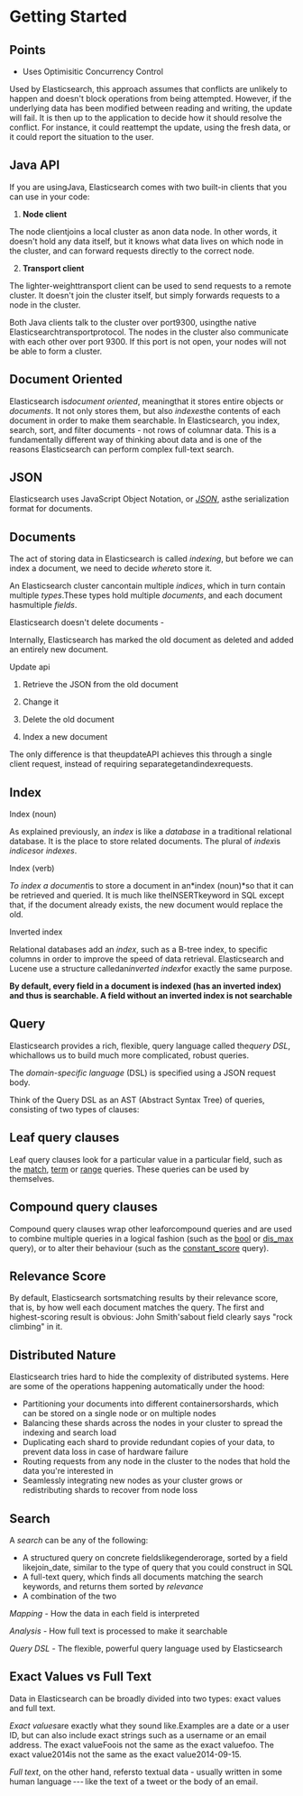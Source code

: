 # Getting Started

## Points

- Uses Optimisitic Concurrency Control

Used by Elasticsearch, this approach assumes that conflicts are unlikely to happen and doesn't block operations from being attempted. However, if the underlying data has been modified between reading and writing, the update will fail. It is then up to the application to decide how it should resolve the conflict. For instance, it could reattempt the update, using the fresh data, or it could report the situation to the user.

## Java API

If you are usingJava, Elasticsearch comes with two built-in clients that you can use in your code:

1. **Node client**

The node clientjoins a local cluster as anon data node. In other words, it doesn't hold any data itself, but it knows what data lives on which node in the cluster, and can forward requests directly to the correct node.

2. **Transport client**

The lighter-weighttransport client can be used to send requests to a remote cluster. It doesn't join the cluster itself, but simply forwards requests to a node in the cluster.

Both Java clients talk to the cluster over port9300, usingthe native Elasticsearchtransportprotocol. The nodes in the cluster also communicate with each other over port 9300. If this port is not open, your nodes will not be able to form a cluster.

## Document Oriented

Elasticsearch is*document oriented*, meaningthat it stores entire objects or *documents*. It not only stores them, but also *indexes*the contents of each document in order to make them searchable. In Elasticsearch, you index, search, sort, and filter documents - not rows of columnar data. This is a fundamentally different way of thinking about data and is one of the reasons Elasticsearch can perform complex full-text search.

## JSON

Elasticsearch uses JavaScript Object Notation, or [*JSON*](http://en.wikipedia.org/wiki/Json), asthe serialization format for documents.

## Documents

The act of storing data in Elasticsearch is called *indexing*, but before we can index a document, we need to decide *where*to store it.

An Elasticsearch cluster cancontain multiple *indices*, which in turn contain multiple *types*.These types hold multiple *documents*, and each document hasmultiple *fields*.

Elasticsearch doesn't delete documents -

Internally, Elasticsearch has marked the old document as deleted and added an entirely new document.

Update api

1. Retrieve the JSON from the old document

2. Change it

3. Delete the old document

4. Index a new document

The only difference is that theupdateAPI achieves this through a single client request, instead of requiring separategetandindexrequests.

## Index

Index (noun)

As explained previously, an *index* is like a *database* in a traditional relational database. It is the place to store related documents. The plural of *index*is *indices*or *indexes*.

Index (verb)

*To index a document*is to store a document in an*index (noun)*so that it can be retrieved and queried. It is much like theINSERTkeyword in SQL except that, if the document already exists, the new document would replace the old.

Inverted index

Relational databases add an *index*, such as a B-tree index, to specific columns in order to improve the speed of data retrieval. Elasticsearch and Lucene use a structure calledan*inverted index*for exactly the same purpose.

**By default, every field in a document is indexed (has an inverted index) and thus is searchable. A field without an inverted index is not searchable**

## Query

Elasticsearch provides a rich, flexible, query language called the*query DSL*, whichallows us to build much more complicated, robust queries.

The *domain-specific language* (DSL) is specified using a JSON request body.

Think of the Query DSL as an AST (Abstract Syntax Tree) of queries, consisting of two types of clauses:

## Leaf query clauses

Leaf query clauses look for a particular value in a particular field, such as the [match](https://www.elastic.co/guide/en/elasticsearch/reference/current/query-dsl-match-query.html), [term](https://www.elastic.co/guide/en/elasticsearch/reference/current/query-dsl-term-query.html) or [range](https://www.elastic.co/guide/en/elasticsearch/reference/current/query-dsl-range-query.html) queries. These queries can be used by themselves.

## Compound query clauses

Compound query clauses wrap other leaforcompound queries and are used to combine multiple queries in a logical fashion (such as the [bool](https://www.elastic.co/guide/en/elasticsearch/reference/current/query-dsl-bool-query.html) or [dis_max](https://www.elastic.co/guide/en/elasticsearch/reference/current/query-dsl-dis-max-query.html) query), or to alter their behaviour (such as the [constant_score](https://www.elastic.co/guide/en/elasticsearch/reference/current/query-dsl-constant-score-query.html) query).

## Relevance Score

By default, Elasticsearch sortsmatching results by their relevance score, that is, by how well each document matches the query. The first and highest-scoring result is obvious: John Smith'sabout field clearly says "rock climbing" in it.

## Distributed Nature

Elasticsearch tries hard to hide the complexity of distributed systems. Here are some of the operations happening automatically under the hood:

- Partitioning your documents into different containersorshards, which can be stored on a single node or on multiple nodes
- Balancing these shards across the nodes in your cluster to spread the indexing and search load
- Duplicating each shard to provide redundant copies of your data, to prevent data loss in case of hardware failure
- Routing requests from any node in the cluster to the nodes that hold the data you're interested in
- Seamlessly integrating new nodes as your cluster grows or redistributing shards to recover from node loss

## Search

A *search* can be any of the following:

- A structured query on concrete fieldslikegenderorage, sorted by a field likejoin_date, similar to the type of query that you could construct in SQL
- A full-text query, which finds all documents matching the search keywords, and returns them sorted by *relevance*
- A combination of the two

*Mapping -* How the data in each field is interpreted

*Analysis -* How full text is processed to make it searchable

*Query DSL -* The flexible, powerful query language used by Elasticsearch

## Exact Values vs Full Text

Data in Elasticsearch can be broadly divided into two types: exact values and full text.

*Exact values*are exactly what they sound like.Examples are a date or a user ID, but can also include exact strings such as a username or an email address. The exact valueFoois not the same as the exact valuefoo. The exact value2014is not the same as the exact value2014-09-15.

*Full text*, on the other hand, refersto textual data - usually written in some human language --- like the text of a tweet or the body of an email.
